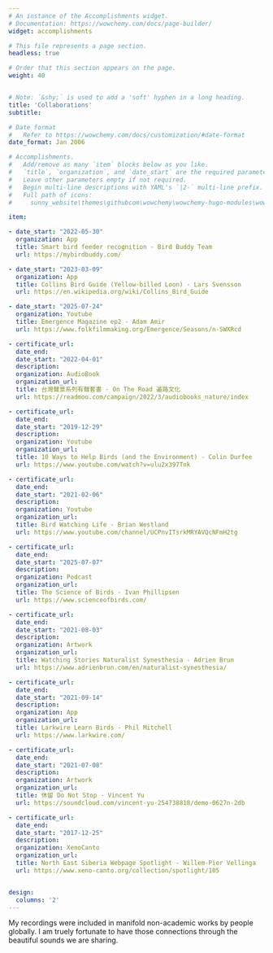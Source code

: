 ```yaml
---
# An instance of the Accomplishments widget.
# Documentation: https://wowchemy.com/docs/page-builder/
widget: accomplishments

# This file represents a page section.
headless: true

# Order that this section appears on the page.
weight: 40


# Note: `&shy;` is used to add a 'soft' hyphen in a long heading.
title: 'Collaborations'
subtitle:

# Date format
#   Refer to https://wowchemy.com/docs/customization/#date-format
date_format: Jan 2006

# Accomplishments.
#   Add/remove as many `item` blocks below as you like.
#   `title`, `organization`, and `date_start` are the required parameters.
#   Leave other parameters empty if not required.
#   Begin multi-line descriptions with YAML's `|2-` multi-line prefix.
#   Full path of icons: 
#     sunny_website\themes\githubcom\wowchemy\wowchemy-hugo-modules\wowchemy\v5\assets\media\icons

item:

- date_start: "2022-05-30"
  organization: App
  title: Smart bird feeder recognition - Bird Buddy Team
  url: https://mybirdbuddy.com/

- date_start: "2023-03-09"
  organization: App
  title: Collins Bird Guide (Yellow-billed Loon) - Lars Svensson
  url: https://en.wikipedia.org/wiki/Collins_Bird_Guide

- date_start: "2025-07-24"
  organization: Youtube
  title: Emergence Magazine ep2 - Adam Amir
  url: https://www.folkfilmmaking.org/Emergence/Seasons/n-SWXRcd

- certificate_url: 
  date_end: 
  date_start: "2022-04-01"
  description: 
  organization: AudioBook
  organization_url: 
  title: 台灣聲景系列有聲套書 - On The Road 遍路文化
  url: https://readmoo.com/campaign/2022/3/audiobooks_nature/index

- certificate_url: 
  date_end: 
  date_start: "2019-12-29"
  description: 
  organization: Youtube
  organization_url: 
  title: 10 Ways to Help Birds (and the Environment) - Colin Durfee
  url: https://www.youtube.com/watch?v=ulu2x397Tnk

- certificate_url: 
  date_end: 
  date_start: "2021-02-06"
  description: 
  organization: Youtube
  organization_url: 
  title: Bird Watching Life - Brian Westland
  url: https://www.youtube.com/channel/UCPnvITsrkMRYAVQcNFmH2tg

- certificate_url: 
  date_end: 
  date_start: "2025-07-07"
  description: 
  organization: Podcast
  organization_url: 
  title: The Science of Birds - Ivan Phillipsen
  url: https://www.scienceofbirds.com/

- certificate_url: 
  date_end: 
  date_start: "2021-08-03"
  description: 
  organization: Artwork
  organization_url: 
  title: Watching Stories Naturalist Synesthesia - Adrien Brun
  url: https://www.adrienbrun.com/en/naturalist-synesthesia/

- certificate_url: 
  date_end: 
  date_start: "2021-09-14"
  description: 
  organization: App
  organization_url: 
  title: Larkwire Learn Birds - Phil Mitchell
  url: https://www.larkwire.com/

- certificate_url: 
  date_end: 
  date_start: "2021-07-08"
  description: 
  organization: Artwork
  organization_url: 
  title: 休留 Do Not Stop - Vincent Yu
  url: https://soundcloud.com/vincent-yu-254738818/demo-0627n-2db

- certificate_url: 
  date_end: 
  date_start: "2017-12-25"
  description: 
  organization: XenoCanto
  organization_url: 
  title: North East Siberia Webpage Spotlight - Willem-Pier Vellinga
  url: https://www.xeno-canto.org/collection/spotlight/105


design:
  columns: '2' 
---
```


My recordings were included in manifold non-academic works by people globally. I am truely fortunate to have those connections through the beautiful sounds we are sharing. 